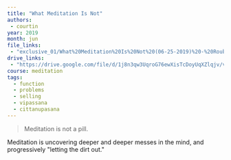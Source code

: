 ```yaml
---
title: "What Meditation Is Not"
authors:
 - courtin
year: 2019
month: jun
file_links:
 - "exclusive_01/What%20Meditation%20Is%20Not%20(06-25-2019)%20-%20Roubina%20Courtin.mp3"
drive_links:
 - "https://drive.google.com/file/d/1j8n3qw3UqroG76ewXisTcDoyUqXZlqjv/view?usp=drivesdk"
course: meditation
tags:
  - function
  - problems
  - selling
  - vipassana
  - cittanupasana
---
```


> Meditation is not a pill.

Meditation is uncovering deeper and deeper messes in the mind, and progressively "letting the dirt out."

